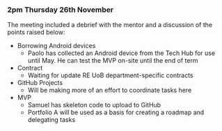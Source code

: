 ### 2pm Thursday 26th November

The meeting included a debrief with the mentor and a discussion of the points raised below:

* Borrowing Android devices
  * Paolo has collected an Android device from the Tech Hub for use until May. He can test the MVP on-site until the end of term
* Contract
  * Waiting for update RE UoB department-specific contracts
* GitHub Projects
  * Will be making more of an effort to coordinate tasks here
* MVP
  * Samuel has skeleton code to upload to GitHub
  * Portfolio A will be used as a basis for creating a roadmap and delegating tasks

